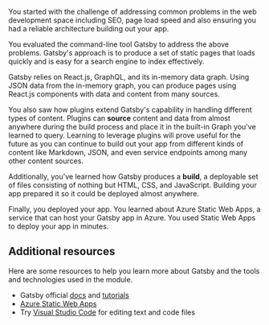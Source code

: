 You started with the challenge of addressing common problems in the web development space including SEO, page load speed and also ensuring you had a reliable architecture building out your app.

You evaluated the command-line tool Gatsby to address the above problems. Gatsby's approach is to produce a set of static pages that loads quickly and is easy for a search engine to index effectively.

Gatsby relies on React.js, GraphQL, and its in-memory data graph. Using JSON data from the in-memory graph, you can produce pages using React.js components with data and content from many sources.

You also saw how plugins extend Gatsby's capability in handling different types of content. Plugins can **source** content and data from almost anywhere during the build process and place it in the built-in Graph you've learned to query. Learning to leverage plugins will prove useful for the future as you can continue to build out your app from different kinds of content like Markdown, JSON, and even service endpoints among many other content sources.

Additionally, you've learned how Gatsby produces a **build**, a deployable set of files consisting of nothing but HTML, CSS, and JavaScript. Building your app prepared it so it could be deployed almost anywhere.

Finally, you deployed your app. You learned about Azure Static Web Apps, a service that can host your Gatsby app in Azure. You used Static Web Apps to deploy your app in minutes.

## Additional resources

Here are some resources to help you learn more about Gatsby and the tools and technologies used in the module.

- Gatsby official [docs](https://www.gatsbyjs.org/docs/) and [tutorials](https://www.gatsbyjs.org/tutorial/)
- [Azure Static Web Apps](/azure/static-web-apps)
- Try [Visual Studio Code](https://code.visualstudio.com) for editing text and code files